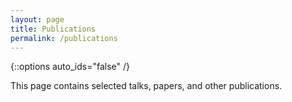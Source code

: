 ```yaml
---
layout: page
title: Publications
permalink: /publications
---
```

{::options auto_ids="false" /}

This page contains selected talks, papers, and other publications.